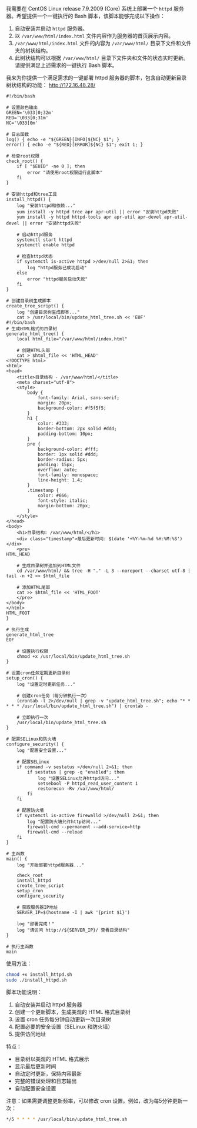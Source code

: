 我需要在 CentOS Linux release 7.9.2009 (Core) 系统上部署一个 `httpd` 服务器。希望提供一个一键执行的 Bash 脚本，该脚本能够完成以下操作：
1. 自动安装并启动 `httpd` 服务器。
2. 以 `/var/www/html/index.html` 文件内容作为服务器的首页展示内容。
3. `/var/www/html/index.html` 文件的内容为 `/var/www/html/` 目录下文件和文件夹的树状结构。
4. 此树状结构可以根据 `/var/www/html/` 目录下文件夹和文件的状态实时更新。
请提供满足上述需求的一键执行 Bash 脚本。 

我来为你提供一个满足需求的一键部署 httpd 服务器的脚本，包含自动更新目录树状结构的功能：
http://172.16.48.28/

```
#!/bin/bash

# 设置颜色输出
GREEN='\033[0;32m'
RED='\033[0;31m'
NC='\033[0m'

# 日志函数
log() { echo -e "${GREEN}[INFO]${NC} $1"; }
error() { echo -e "${RED}[ERROR]${NC} $1"; exit 1; }

# 检查root权限
check_root() {
    if [ "$EUID" -ne 0 ]; then
        error "请使用root权限运行此脚本"
    fi
}

# 安装httpd和tree工具
install_httpd() {
    log "安装httpd和依赖..."
    yum install -y httpd tree apr apr-util || error "安装httpd失败"
    yum install -y httpd httpd-tools apr apr-util apr-devel apr-util-devel || error "安装httpd失败"

    # 启动httpd服务
    systemctl start httpd
    systemctl enable httpd
    
    # 检查httpd状态
    if systemctl is-active httpd >/dev/null 2>&1; then
        log "httpd服务已成功启动"
    else
        error "httpd服务启动失败"
    fi
}

# 创建目录树生成脚本
create_tree_script() {
    log "创建目录树生成脚本..."
    cat > /usr/local/bin/update_html_tree.sh << 'EOF'
#!/bin/bash
# 生成HTML格式的目录树
generate_html_tree() {
    local html_file="/var/www/html/index.html"
    
    # 创建HTML头部
    cat > $html_file << 'HTML_HEAD'
<!DOCTYPE html>
<html>
<head>
    <title>目录结构 - /var/www/html/</title>
    <meta charset="utf-8">
    <style>
        body {
            font-family: Arial, sans-serif;
            margin: 20px;
            background-color: #f5f5f5;
        }
        h1 {
            color: #333;
            border-bottom: 2px solid #ddd;
            padding-bottom: 10px;
        }
        pre {
            background-color: #fff;
            border: 1px solid #ddd;
            border-radius: 5px;
            padding: 15px;
            overflow: auto;
            font-family: monospace;
            line-height: 1.4;
        }
        .timestamp {
            color: #666;
            font-style: italic;
            margin-bottom: 20px;
        }
    </style>
</head>
<body>
    <h1>目录结构: /var/www/html/</h1>
    <div class="timestamp">最后更新时间: $(date '+%Y-%m-%d %H:%M:%S')</div>
    <pre>
HTML_HEAD
    
    # 生成目录树并追加到HTML文件
    cd /var/www/html/ && tree -H "." -L 3 --noreport --charset utf-8 | tail -n +2 >> $html_file
    
    # 添加HTML尾部
    cat >> $html_file << 'HTML_FOOT'
    </pre>
</body>
</html>
HTML_FOOT
}

# 执行生成
generate_html_tree
EOF
    
    # 设置执行权限
    chmod +x /usr/local/bin/update_html_tree.sh
}

# 设置cron任务定期更新目录树
setup_cron() {
    log "设置定时更新任务..."
    
    # 创建cron任务（每分钟执行一次）
    (crontab -l 2>/dev/null | grep -v "update_html_tree.sh"; echo "* * * * * /usr/local/bin/update_html_tree.sh") | crontab -
    
    # 立即执行一次
    /usr/local/bin/update_html_tree.sh
}

# 配置SELinux和防火墙
configure_security() {
    log "配置安全设置..."
    
    # 配置SELinux
    if command -v sestatus >/dev/null 2>&1; then
        if sestatus | grep -q "enabled"; then
            log "设置SELinux允许httpd访问..."
            setsebool -P httpd_read_user_content 1
            restorecon -Rv /var/www/html/
        fi
    fi
    
    # 配置防火墙
    if systemctl is-active firewalld >/dev/null 2>&1; then
        log "配置防火墙允许http访问..."
        firewall-cmd --permanent --add-service=http
        firewall-cmd --reload
    fi
}

# 主函数
main() {
    log "开始部署httpd服务器..."
    
    check_root
    install_httpd
    create_tree_script
    setup_cron
    configure_security
    
    # 获取服务器IP地址
    SERVER_IP=$(hostname -I | awk '{print $1}')
    
    log "部署完成！"
    log "请访问 http://${SERVER_IP}/ 查看目录结构"
}

# 执行主函数
main
```

使用方法：
```bash
chmod +x install_httpd.sh
sudo ./install_httpd.sh
```

脚本功能说明：

1. 自动安装并启动 httpd 服务器
2. 创建一个更新脚本，生成美观的 HTML 格式目录树
3. 设置 cron 任务每分钟自动更新一次目录树
4. 配置必要的安全设置（SELinux 和防火墙）
5. 提供访问地址

特点：
- 目录树以美观的 HTML 格式展示
- 显示最后更新时间
- 自动定时更新，保持内容最新
- 完整的错误处理和日志输出
- 自动配置安全设置

注意：如果需要调整更新频率，可以修改 cron 设置。例如，改为每5分钟更新一次：
```bash
*/5 * * * * /usr/local/bin/update_html_tree.sh
```